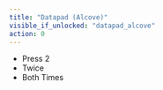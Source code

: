 ```yaml
---
title: "Datapad (Alcove)"
visible_if_unlocked: "datapad_alcove"
action: 0
---
```


* Press 2
* Twice
* Both Times
